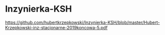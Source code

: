 # Inzynierka-KSH
 https://github.com/hubertkrzepkowski/Inzynierka-KSH/blob/master/Hubert-Krzepkowski-inz-stacjonarne-2019koncowa-5.pdf
